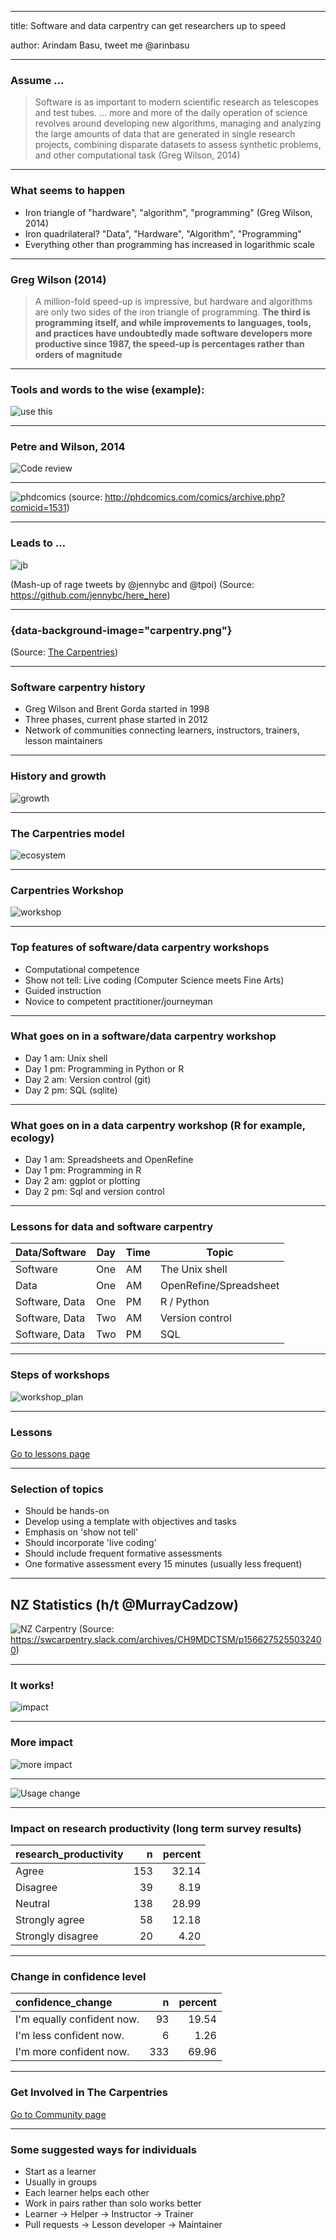 
---
title: Software and data carpentry can get researchers up to speed

author: Arindam Basu, tweet me @arinbasu

---


### Assume ...
> Software is as important to modern scientific research as telescopes and test tubes. ... more and more of the daily operation of science revolves around developing new algorithms, managing and analyzing the large amounts of data that are generated in single research projects, combining disparate datasets to assess synthetic problems, and other computational task (Greg Wilson, 2014)

---

### What seems to happen
- Iron triangle of "hardware", "algorithm", "programming" (Greg Wilson, 2014)
- Iron quadrilateral? "Data", "Hardware", "Algorithm", "Programming"
- Everything other than programming has increased in logarithmic scale

---

### Greg Wilson (2014)
> A million-fold speed-up is impressive, but hardware and algorithms are only two sides of the iron triangle of programming. **The   third is programming itself, and while improvements to languages,   tools, and practices have undoubtedly made software developers   more productive since 1987, the speed-up is percentages rather   than orders of magnitude**

---

### Tools and words to the wise (example):
![use this](usethis.png)

---

### Petre and Wilson, 2014

![Code review](code_review.png)

---

![phdcomics](picture12.jpg)
(source: http://phdcomics.com/comics/archive.php?comicid=1531)

---

### Leads to ...

![jb](jbryan.png)

 (Mash-up of rage tweets by @jennybc and @tpoi)
 (Source: https://github.com/jennybc/here_here)
 
 ---

### {data-background-image="carpentry.png"}

(Source: [The Carpentries](https://carpentries.org/))

---

### Software carpentry history
- Greg Wilson and Brent Gorda started in 1998
- Three phases, current phase started in 2012
- Network of communities connecting learners, instructors, trainers, lesson maintainers

---

### History and growth
![growth](SWCDChistory.png)

---

### The Carpentries model
![ecosystem](ecosystem.png)

---

### Carpentries Workshop
![workshop](carpentries_workshop.jpeg)

---

### Top features of software/data carpentry workshops
- Computational competence
- Show not tell: Live coding (Computer Science meets Fine Arts)
- Guided instruction
- Novice to competent practitioner/journeyman 

---

### What goes on in a software/data carpentry workshop
- Day 1 am: Unix shell
- Day 1 pm: Programming in Python or R
- Day 2 am: Version control (git)
- Day 2 pm: SQL (sqlite)

---

### What goes on in a data carpentry workshop (R for example, ecology)
- Day 1 am: Spreadsheets and OpenRefine
- Day 1 pm: Programming in R
- Day 2 am: ggplot or plotting
- Day 2 pm: Sql and version control

---

### Lessons for data and software carpentry

| Data/Software | Day  | Time | Topic |
|---------------|------|------|-------|
| Software      | One  | AM   | The Unix shell |
| Data          | One  | AM   | OpenRefine/Spreadsheet |
| Software, Data| One  | PM   | R / Python |
| Software, Data      | Two  | AM   | Version control |
| Software, Data      | Two  | PM   | SQL   |

---

### Steps of workshops
![workshop_plan](workshop_plan.png)

---

### Lessons
[Go to lessons page](https://datacarpentry.org/lessons/)

---

### Selection of topics
- Should be hands-on
- Develop using a template with objectives and tasks
- Emphasis on 'show not tell'
- Should incorporate 'live coding'
- Should include frequent formative assessments
- One formative assessment every 15 minutes (usually less frequent)

---

## NZ Statistics (h/t @MurrayCadzow)
![NZ Carpentry](nz_carpentry.png)
(Source: https://swcarpentry.slack.com/archives/CH9MDCTSM/p1566275255032400)

---

### It works!
![impact](impact.png)

---

### More impact
![more impact](impact_graphs.png)

---

![Usage change](usage_change.png)


---

### Impact on research productivity (long term survey results)

|research_productivity |   n| percent|
|:---------------------|---:|-------:|
|Agree                 | 153|   32.14|
|Disagree              |  39|    8.19|
|Neutral               | 138|   28.99|
|Strongly agree        |  58|   12.18|
|Strongly disagree     |  20|    4.20|

---

### Change in confidence level

|confidence_change          |   n| percent|
|:--------------------------|---:|-------:|
|I'm equally confident now. |  93|   19.54|
|I'm less confident now.    |   6|    1.26|
|I'm more confident now.    | 333|   69.96|

---

### Get Involved in The Carpentries
 [Go to Community page](https://carpentries.org/community/)
 
 ---
 
### Some suggested ways for individuals 
- Start as a learner
- Usually in groups 
- Each learner helps each other
- Work in pairs rather than solo works better
- Learner -> Helper -> Instructor -> Trainer
- Pull requests -> Lesson developer -> Maintainer
